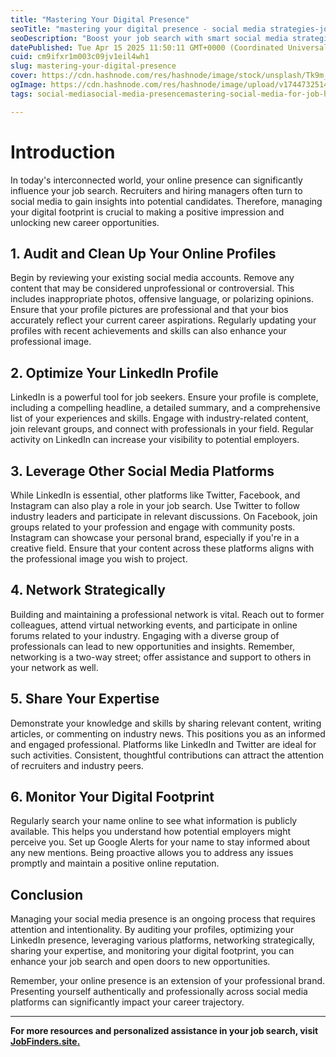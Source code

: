 ```yaml
---
title: "Mastering Your Digital Presence"
seoTitle: "mastering your digital presence - social media strategies-job seekers"
seoDescription: "Boost your job search with smart social media strategies. Learn how to optimize your online presence, grow your network, and attract top employers."
datePublished: Tue Apr 15 2025 11:50:11 GMT+0000 (Coordinated Universal Time)
cuid: cm9ifxr1m003c09jv1eil4wh1
slug: mastering-your-digital-presence
cover: https://cdn.hashnode.com/res/hashnode/image/stock/unsplash/Tk9m_HP4rgQ/upload/a1986966ba118115176b9aa0e693b386.jpeg
ogImage: https://cdn.hashnode.com/res/hashnode/image/upload/v1744732514207/0571ce86-3e71-4b87-896c-e1e03a104208.jpeg
tags: social-mediasocial-media-presencemastering-social-media-for-job-hunters

---
```


# Introduction

In today's interconnected world, your online presence can significantly influence your job search. Recruiters and hiring managers often turn to social media to gain insights into potential candidates. Therefore, managing your digital footprint is crucial to making a positive impression and unlocking new career opportunities.​

## 1\. Audit and Clean Up Your Online Profiles

Begin by reviewing your existing social media accounts. Remove any content that may be considered unprofessional or controversial. This includes inappropriate photos, offensive language, or polarizing opinions. Ensure that your profile pictures are professional and that your bios accurately reflect your current career aspirations. Regularly updating your profiles with recent achievements and skills can also enhance your professional image.​

## 2\. Optimize Your LinkedIn Profile

LinkedIn is a powerful tool for job seekers. Ensure your profile is complete, including a compelling headline, a detailed summary, and a comprehensive list of your experiences and skills. Engage with industry-related content, join relevant groups, and connect with professionals in your field. Regular activity on LinkedIn can increase your visibility to potential employers.​

## 3\. Leverage Other Social Media Platforms

While LinkedIn is essential, other platforms like Twitter, Facebook, and Instagram can also play a role in your job search. Use Twitter to follow industry leaders and participate in relevant discussions. On Facebook, join groups related to your profession and engage with community posts. Instagram can showcase your personal brand, especially if you're in a creative field. Ensure that your content across these platforms aligns with the professional image you wish to project.​

## 4\. Network Strategically

Building and maintaining a professional network is vital. Reach out to former colleagues, attend virtual networking events, and participate in online forums related to your industry. Engaging with a diverse group of professionals can lead to new opportunities and insights. Remember, networking is a two-way street; offer assistance and support to others in your network as well.​

## 5\. Share Your Expertise

Demonstrate your knowledge and skills by sharing relevant content, writing articles, or commenting on industry news. This positions you as an informed and engaged professional. Platforms like LinkedIn and Twitter are ideal for such activities. Consistent, thoughtful contributions can attract the attention of recruiters and industry peers.​

## 6\. Monitor Your Digital Footprint

Regularly search your name online to see what information is publicly available. This helps you understand how potential employers might perceive you. Set up Google Alerts for your name to stay informed about any new mentions. Being proactive allows you to address any issues promptly and maintain a positive online reputation.​

## Conclusion

Managing your social media presence is an ongoing process that requires attention and intentionality. By auditing your profiles, optimizing your LinkedIn presence, leveraging various platforms, networking strategically, sharing your expertise, and monitoring your digital footprint, you can enhance your job search and open doors to new opportunities.​

Remember, your online presence is an extension of your professional brand. Presenting yourself authentically and professionally across social media platforms can significantly impact your career trajectory.​

---

**For more resources and personalized assistance in your job search, visit** [**JobFinders.site**](https://jobfinders.site)[**.​**](https://jobfinders.site)